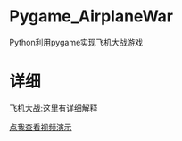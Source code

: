 # Pygame_AirplaneWar
Python利用pygame实现飞机大战游戏

# 详细   
[飞机大战](https://blog.csdn.net/liu17234050/article/details/136892139?spm=1001.2014.3001.5501):这里有详细解释   


[点我查看视频演示](https://www.bilibili.com/video/BV1Mx421k7ww/?spm_id_from=333.999.0.0)
